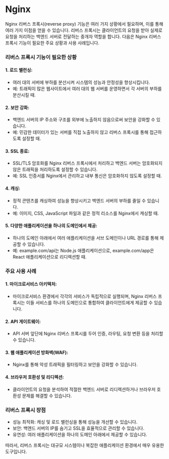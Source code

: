 # Nginx

Nginx 리버스 프록시(reverse proxy) 기능은 여러 가지 상황에서 필요하며, 이를 통해 여러 가지 이점을 얻을 수 있습니다. 
리버스 프록시는 클라이언트의 요청을 받아 실제로 요청을 처리하는 백엔드 서버로 전달하는 중개자 역할을 합니다. 
다음은 Nginx 리버스 프록시 기능이 필요한 주요 상황과 사용 사례입니다.

### 리버스 프록시 기능이 필요한 상황
#### 1. 로드 밸런싱:
- 여러 대의 서버에 부하를 분산시켜 시스템의 성능과 안정성을 향상시킵니다.
- 예: 트래픽이 많은 웹사이트에서 여러 대의 웹 서버를 운영하면서 각 서버의 부하를 분산시킬 때.

#### 2. 보안 강화:
- 백엔드 서버의 IP 주소와 구조를 외부에 노출하지 않음으로써 보안을 강화할 수 있습니다.
- 예: 민감한 데이터가 있는 서버를 직접 노출하지 않고 리버스 프록시를 통해 접근하도록 설정할 때.

#### 3. SSL 종료:
- SSL/TLS 암호화를 Nginx 리버스 프록시에서 처리하고 백엔드 서버는 암호화되지 않은 트래픽을 처리하도록 설정할 수 있습니다.
- 예: SSL 인증서를 Nginx에서 관리하고 내부 통신은 암호화하지 않도록 설정할 때.

#### 4. 캐싱:
- 정적 콘텐츠를 캐싱하여 성능을 향상시키고 백엔드 서버의 부하를 줄일 수 있습니다.
- 예: 이미지, CSS, JavaScript 파일과 같은 정적 리소스를 Nginx에서 캐싱할 때.

#### 5. 다양한 애플리케이션을 하나의 도메인에서 제공:
- 하나의 도메인 아래에서 여러 애플리케이션을 서브 도메인이나 URL 경로를 통해 제공할 수 있습니다.
- 예: example.com/api는 Node.js 애플리케이션으로, example.com/app은 React 애플리케이션으로 리디렉션할 때.


### 주요 사용 사례
#### 1. 마이크로서비스 아키텍처:
- 마이크로서비스 환경에서 각각의 서비스가 독립적으로 실행되며, Nginx 리버스 프록시는 이들 서비스를 하나의 도메인으로 통합하여 클라이언트에게 제공할 수 있습니다.

#### 2. API 게이트웨이:
- API 서버 앞단에 Nginx 리버스 프록시를 두어 인증, 라우팅, 요청 변환 등을 처리할 수 있습니다.

#### 3. 웹 애플리케이션 방화벽(WAF):
- Nginx를 통해 악성 트래픽을 필터링하고 보안을 강화할 수 있습니다.

#### 4. 브라우저 호환성 및 리디렉션:
- 클라이언트의 요청을 분석하여 적절한 백엔드 서버로 리디렉션하거나 브라우저 호환성 문제를 해결할 수 있습니다.


### 리버스 프록시 장점
- 성능 최적화: 캐싱 및 로드 밸런싱을 통해 성능을 개선할 수 있습니다.
- 보안: 백엔드 서버의 IP를 숨기고 SSL을 효율적으로 관리할 수 있습니다.
- 유연성: 여러 애플리케이션을 하나의 도메인 아래에서 제공할 수 있습니다.

따라서, 리버스 프록시는 대규모 시스템이나 복잡한 애플리케이션 환경에서 매우 유용한 도구입니다.
